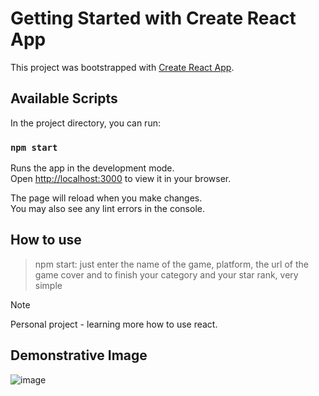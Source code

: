 # Getting Started with Create React App

This project was bootstrapped with [Create React App](https://github.com/facebook/create-react-app).

## Available Scripts

In the project directory, you can run:

### `npm start`

Runs the app in the development mode.\
Open [http://localhost:3000](http://localhost:3000) to view it in your browser.

The page will reload when you make changes.\
You may also see any lint errors in the console.

## How to use

> npm start: just enter the name of the game, platform, the url of the game cover and to finish your category and your star rank, very simple

> [!NOTE]
> Personal project - learning more how to use react.


## Demonstrative Image  




![image](https://github.com/LucasLima0202/oliator/assets/99288439/b92ecd75-e44d-4a17-a16d-65358055d40b)

